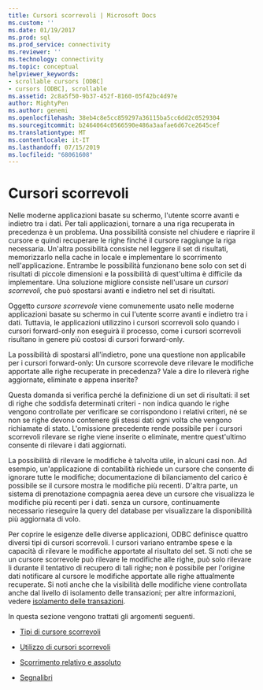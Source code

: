 ```yaml
---
title: Cursori scorrevoli | Microsoft Docs
ms.custom: ''
ms.date: 01/19/2017
ms.prod: sql
ms.prod_service: connectivity
ms.reviewer: ''
ms.technology: connectivity
ms.topic: conceptual
helpviewer_keywords:
- scrollable cursors [ODBC]
- cursors [ODBC], scrollable
ms.assetid: 2c8a5f50-9b37-452f-8160-05f42bc4d97e
author: MightyPen
ms.author: genemi
ms.openlocfilehash: 38eb4c8e5cc859297a36115ba5cc6dd2c0529304
ms.sourcegitcommit: b2464064c0566590e486a3aafae6d67ce2645cef
ms.translationtype: MT
ms.contentlocale: it-IT
ms.lasthandoff: 07/15/2019
ms.locfileid: "68061608"
---
```

# <a name="scrollable-cursors"></a>Cursori scorrevoli
Nelle moderne applicazioni basate su schermo, l'utente scorre avanti e indietro tra i dati. Per tali applicazioni, tornare a una riga recuperata in precedenza è un problema. Una possibilità consiste nel chiudere e riaprire il cursore e quindi recuperare le righe finché il cursore raggiunge la riga necessaria. Un'altra possibilità consiste nel leggere il set di risultati, memorizzarlo nella cache in locale e implementare lo scorrimento nell'applicazione. Entrambe le possibilità funzionano bene solo con set di risultati di piccole dimensioni e la possibilità di quest'ultima è difficile da implementare. Una soluzione migliore consiste nell'usare un *cursori scorrevoli,* che può spostarsi avanti e indietro nel set di risultati.  
  
 Oggetto *cursore scorrevole* viene comunemente usato nelle moderne applicazioni basate su schermo in cui l'utente scorre avanti e indietro tra i dati. Tuttavia, le applicazioni utilizzino i cursori scorrevoli solo quando i cursori forward-only non eseguirà il processo, come i cursori scorrevoli risultano in genere più costosi di cursori forward-only.  
  
 La possibilità di spostarsi all'indietro, pone una questione non applicabile per i cursori forward-only: Un cursore scorrevole deve rilevare le modifiche apportate alle righe recuperate in precedenza? Vale a dire lo rileverà righe aggiornate, eliminate e appena inserite?  
  
 Questa domanda si verifica perché la definizione di un set di risultati: il set di righe che soddisfa determinati criteri - non indica quando le righe vengono controllate per verificare se corrispondono i relativi criteri, né se non se righe devono contenere gli stessi dati ogni volta che vengono richiamate di stato. L'omissione precedente rende possibile per i cursori scorrevoli rilevare se righe viene inserite o eliminate, mentre quest'ultimo consente di rilevare i dati aggiornati.  
  
 La possibilità di rilevare le modifiche è talvolta utile, in alcuni casi non. Ad esempio, un'applicazione di contabilità richiede un cursore che consente di ignorare tutte le modifiche; documentazione di bilanciamento del carico è possibile se il cursore mostra le modifiche più recenti. D'altra parte, un sistema di prenotazione compagnia aerea deve un cursore che visualizza le modifiche più recenti per i dati. senza un cursore, continuamente necessario rieseguire la query del database per visualizzare la disponibilità più aggiornata di volo.  
  
 Per coprire le esigenze delle diverse applicazioni, ODBC definisce quattro diversi tipi di cursori scorrevoli. I cursori variano entrambe spese e la capacità di rilevare le modifiche apportate al risultato del set. Si noti che se un cursore scorrevole può rilevare le modifiche alle righe, può solo rilevare li durante il tentativo di recupero di tali righe; non è possibile per l'origine dati notificare al cursore le modifiche apportate alle righe attualmente recuperate. Si noti anche che la visibilità delle modifiche viene controllata anche dal livello di isolamento delle transazioni; per altre informazioni, vedere [isolamento delle transazioni](../../../odbc/reference/develop-app/transaction-isolation.md).  
  
 In questa sezione vengono trattati gli argomenti seguenti.  
  
-   [Tipi di cursore scorrevoli](../../../odbc/reference/develop-app/scrollable-cursor-types.md)  
  
-   [Utilizzo di cursori scorrevoli](../../../odbc/reference/develop-app/using-scrollable-cursors.md)  
  
-   [Scorrimento relativo e assoluto](../../../odbc/reference/develop-app/relative-and-absolute-scrolling.md)  
  
-   [Segnalibri](../../../odbc/reference/develop-app/bookmarks-odbc.md)
